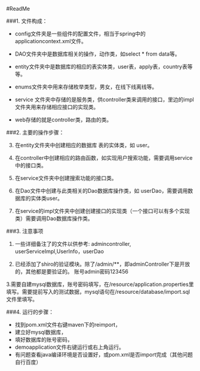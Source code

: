 #ReadMe


###1. 文件构成：

- config文件夹是一些组件的配置文件，相当于spring中的applicationcontext.xml文件。

- DAO文件夹中是数据库相关的操作，动作类，如select * from data等。

- entity文件夹中是数据库的相应的表实体类，user表，apply表，country表等等。

- enums文件夹中用来存储枚举类型，男女，在线下线离线等。

- service 文件夹中存储的是服务类，供controller类来调用的接口，里边的impl文件夹用来存储相应接口的实现类。

- web存储的就是controller类，路由的类。

###2. 主要的操作步骤：

3. 在entity文件夹中创建相应的数据库 表的实体类，如 user。

1. 在controller中创建相应的路由函数，如实现用户搜索功能，需要调用service中的接口类。

1. 在service文件夹中创建搜索功能的接口类。

2. 在Dao文件中创建与此类相关的Dao数据库操作类，如 userDao，需要调用数据库的实体类user。

3. 在service的impl文件夹中创建创建接口的实现类（一个接口可以有多个实现类）需要调用Dao数据库操作类。

###3. 注意事项

1. 一些详细备注了的文件以供参考: admincontroller, userServiceImpl,UserInfo，userDao

2. 已经添加了shiro的验证模块。除了/admin/**，即adminController下是开放的，其他都是要验证的。
账号admin密码123456

3.需要自建mysql数据库，账号密码填写，在/resource/application.properties里填写。需要提前写入的测试数据，mysql语句在/resource/database/import.sql文件里填写。

###4. 运行的步骤：

- 找到pom.xml文件右键maven下的reimport，
- 建立好mysql数据库，
- 填好数据库的账号密码，
- demoapplication文件右键运行或右上角运行。
- 有问题查看java编译环境是否设置好，或pom.xml是否import完成（其他问题自行百度）
